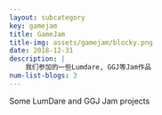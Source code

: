 ```yaml
---
layout: subcategory
key: gamejam
title: GameJam
title-img: assets/gamejam/blocky.png
date: 2018-12-31
description: |
    我们参加的一些Lumdare, GGJ等Jam作品
num-list-blogs: 3
---
```


Some LumDare and GGJ Jam projects